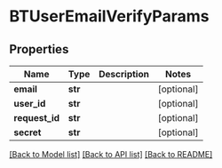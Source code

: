 # BTUserEmailVerifyParams

## Properties
Name | Type | Description | Notes
------------ | ------------- | ------------- | -------------
**email** | **str** |  | [optional] 
**user_id** | **str** |  | [optional] 
**request_id** | **str** |  | [optional] 
**secret** | **str** |  | [optional] 

[[Back to Model list]](../README.md#documentation-for-models) [[Back to API list]](../README.md#documentation-for-api-endpoints) [[Back to README]](../README.md)


